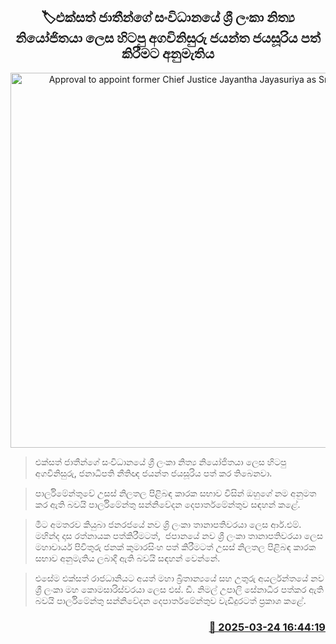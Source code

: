 <p align='center'><b><h2 align='center' title='Approval to appoint former Chief Justice Jayantha Jayasuriya as Sri Lanka's Permanent Representative to the United Nations'>🏷එක්සත් ජාතීන්ගේ සංවිධානයේ ශ්‍රී ලංකා නිත්‍ය නියෝජිතයා ලෙස හිටපු අගවිනිසුරු ජයන්ත ජයසූරිය පත් කිරීමට අනුමැතිය</h2></b></p>
<p align='center'><img src='https://helakuru.sgp1.cdn.digitaloceanspaces.com/esana/images/lib/jayantha-jayasuriya.jpg' width='600' alt='Approval to appoint former Chief Justice Jayantha Jayasuriya as Sri Lanka's Permanent Representative to the United Nations'></p>

> එක්සත් ජාතීන්ගේ සංවිධානයේ ශ්‍රී ලංකා නිත්‍ය නියෝජිතයා ලෙස හිටපු අගවිනිසුරු, ජනාධිපති නීතිඥ ජයන්ත ජයසූරිය පත් කර තිබෙනවා.

> පාර්ලිමේන්තුවේ උසස් නිලතල පිළිබඳ කාරක සභාව විසින් ඔහුගේ නම අනුමත කර ඇති බවයි පාර්ලිමේන්තු සන්නිවේදන දෙපාර්තමේන්තුව සඳහන් කළේ.

> මීට අමතරව කියුබා ජනරජයේ නව ශ්‍රි ලංකා තානාපතිවරයා ලෙස ආර්.එම්. මහින්ද දාස රත්නායක පත්කිරීමටත්,  ජපානයේ නව ශ්‍රී ලංකා තානාපතිවරයා ලෙස මහාචාර්ය පිවිතුරු ජනක් කුමාරසිංහ පත් කිරීමටත් උසස් නිලතල පිළිබඳ කාරක සභාව අනුමැතිය ලබාදී ඇති බවයි සඳහන් වෙන්නේ.

> එසේම එක්සත් රාජධානියට අයත් මහා බ්‍රිතාන්‍යයේ සහ උතුරු අයර්ලන්තයේ නව ශ්‍රී ලංකා මහ කොමසාරිස්වරයා ලෙස එස්. ඩී. නිමල් උපාලි සේනාධීර පත්කර ඇති බවයි පාර්ලිමේන්තු සන්නිවේදන දෙපාර්තමේන්තුව වැඩිදුරටත් ප්‍රකාශ කළේ.



<h3 align='right'><a href='https://www.helakuru.lk/esana/p/108601/'>📅 2025-03-24 16:44:19</a></h3>
